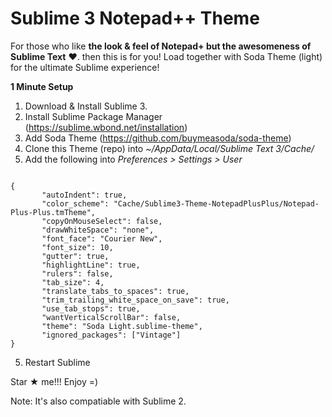 Sublime 3 Notepad++ Theme
===============================

For those who like <strong>the look & feel of Notepad+ but the awesomeness of Sublime Text</strong> &#10084;. then this is for you! Load together with Soda Theme (light) for the ultimate Sublime experience!

**1 Minute Setup**

1. Download & Install Sublime 3.
2. Install Sublime Package Manager (https://sublime.wbond.net/installation)
3. Add Soda Theme (https://github.com/buymeasoda/soda-theme)
4. Clone this Theme (repo) into <i>~/AppData/Local/Sublime Text 3/Cache/</i>
4. Add the following into <i>Preferences > Settings > User</i>
<pre><code>
{
       "autoIndent": true,
       "color_scheme": "Cache/Sublime3-Theme-NotepadPlusPlus/Notepad-Plus-Plus.tmTheme",
       "copyOnMouseSelect": false,
       "drawWhiteSpace": "none",
       "font_face": "Courier New",
       "font_size": 10,
       "gutter": true,
       "highlightLine": true,
       "rulers": false,
       "tab_size": 4,
       "translate_tabs_to_spaces": true,
       "trim_trailing_white_space_on_save": true,
       "use_tab_stops": true,
       "wantVerticalScrollBar": false,
       "theme": "Soda Light.sublime-theme",
       "ignored_packages": ["Vintage"]
}
</code></pre>
5. Restart Sublime


Star &#9733; me!!! Enjoy =)

Note: It's also compatiable with Sublime 2.


